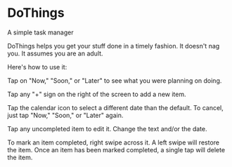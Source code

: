 DoThings
========

A simple task manager


DoThings helps you get your stuff done in a timely fashion. It doesn't
nag you. It assumes you are an adult.

Here's how to use it:

Tap on "Now," "Soon," or "Later" to see what you were planning
on doing.

Tap any "+" sign on the right of the screen to add a new item.

Tap the calendar icon to select a different date than the default. To
cancel, just tap "Now," "Soon," or "Later" again.

Tap any uncompleted item to edit it. Change the text and/or the
date.

To mark an item completed, right swipe across it. A left swipe
will restore the item. Once an item has been marked completed, a single
tap will delete the item.
